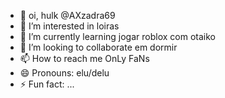 - 👋 oi, hulk @AXzadra69
- 👀 I’m interested in loiras
- 🌱 I’m currently learning jogar roblox com otaiko
- 💞️ I’m looking to collaborate em dormir
- 📫 How to reach me OnLy FaNs
- 😄 Pronouns: elu/delu
- ⚡ Fun fact: ...

<!---
AXzadra69/AXzadra69 is a ✨ special ✨ repository because its `README.md` (this file) appears on your GitHub profile.
You can click the Preview link to take a look at your changes.
--->
